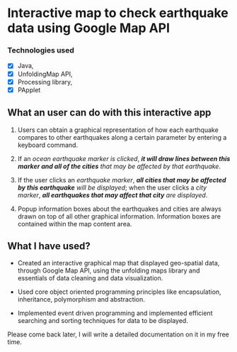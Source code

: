# Interactive map to check earthquake data using Google Map API 

### Technologies used 
- [X] Java, 
- [X] UnfoldingMap API, 
- [X] Processing library, 
- [X] PApplet

## What an user can do with this interactive app

1. Users can obtain a graphical representation of how each earthquake compares to other earthquakes along a certain parameter by entering a keyboard command.

2. If an *ocean earthquake marker is clicked*, ***it will draw lines between this marker and all of the cities** that may be affected by that earthquake*.

3. If the user clicks an *earthquake marker*, ***all cities that may be affected by this earthquake** will be displayed*; when the user clicks a *city marker*, ***all earthquakes that may affect that city** are displayed*.

4. Popup information boxes about the earthquakes and cities are always drawn on top of all other graphical information. Information boxes are contained within the map content area.

## What I have used?

* Created an interactive graphical map that displayed geo-spatial data, through Google Map API, using the unfolding maps library and essentials of data cleaning and data visualization. 

* Used core object oriented programming principles like encapsulation, inheritance, polymorphism and abstraction. 

* Implemented event driven programming and implemented efficient searching and sorting techniques for data to be displayed. 

Please come back later, I will write a detailed documentation on it in my free time. 
